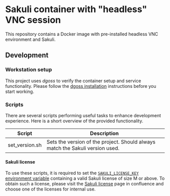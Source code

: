 # Sakuli container with "headless" VNC session

This repository contains a Docker image with pre-installed headless VNC environment and Sakuli.


## Development

### Workstation setup
This project uses *dgoss* to verify the container setup and service functionality. Please follow the 
[dgoss installation](https://github.com/aelsabbahy/goss/tree/master/extras/dgoss#installation) instructions before you
start working. 

### Scripts
There are several scripts performing useful tasks to enhance development experience. Here is a short overview of the
provided functionality.

| Script         | Description                                                                  |
|----------------|------------------------------------------------------------------------------|
| set_version.sh | Sets the version of the project. Should always match the Sakuli version used.| 

#### Sakuli license
To use these scripts, it is required to set the [`SAKULI_LICENSE_KEY` environment variable](https://sakuli.io/docs/enterprise/)
containing a valid Sakuli license of size M or above. To obtain such a license, please visit the
[Sakuli license](https://confluence.consol.de/x/zwBoBw) page in confluence and choose one of the licenses for internal
use.